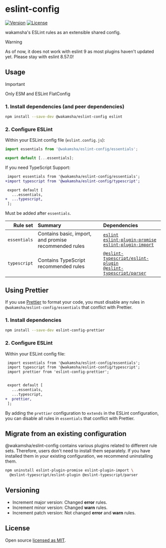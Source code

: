 # eslint-config

[![Version](https://img.shields.io/npm/v/@wakamsha/eslint-config.svg?style=flat-square)](https://www.npmjs.com/package/@wakamsha/eslint-config?activeTab=versions)
[![License](https://img.shields.io/github/license/wakamsha/eslint-config.svg?style=flat-square)](https://github.com/wakamsha/eslint-config/blob/main/LICENSE)

wakamsha's ESLint rules as an extensible shared config.

> [!WARNING]
> As of now, it does not work with eslint 9 as most plugins haven't updated yet. Please stay with eslint 8.57.0!

## Usage

> [!IMPORTANT]
> Only ESM and ESLint FlatConfig

### 1. Install dependencies (and peer dependencies)

```bash
npm install --save-dev @wakamsha/eslint-config eslint
```

### 2. Configure ESLint

Within your ESLint config file (`eslint.config.js`):

```js
import essentials from '@wakamsha/eslint-config/essentials';

export default [...essentials];
```

If you need TypeScript Support:

```diff
 import essentials from '@wakamsha/eslint-config/essentials';
+import typescript from '@wakamsha/eslint-config/typescript';

 export default [
   ...essentials,
+  ...typescript,
 ];
```

Must be added after `essentials`.

|     Rule set | Summary                                               | Dependencies                                                                                                                                                                                                                                       |
| -----------: | :---------------------------------------------------- | :------------------------------------------------------------------------------------------------------------------------------------------------------------------------------------------------------------------------------------------------- |
| `essentials` | Contains basic, import, and promise recommended rules | [`eslint`](https://eslint.org/) <br> [`eslint-plugin-promise`](https://github.com/eslint-community/eslint-plugin-promise) <br> [`eslint-plugin-import`](https://github.com/import-js/eslint-plugin-import)                                         |
| `typescript` | Contains TypeScript recommended rules                 | [`@eslint-typescript/eslint-plugin`](https://github.com/typescript-eslint/typescript-eslint/tree/main/packages/eslint-plugin) <br> [`@eslint-typescript/parser`](https://github.com/typescript-eslint/typescript-eslint/tree/main/packages/parser) |

## Using Prettier

If you use [Prettier](https://prettier.io/) to format your code, you must disable any rules in `@wakamsha/eslint-config/essentials` that conflict with Prettier.

### 1. Install dependencies

```bash
npm install --save-dev eslint-config-prettier
```

### 2. Configure ESLint

Within your ESLint config file:

```diff
 import essentials from '@wakamsha/eslint-config/essentials';
 import typescript from '@wakamsha/eslint-config/typescript';
 import prettier from 'eslint-config-prettier';


 export default [
   ...essentials,
   ...typescript,
+  prettier,
 ];
```

By adding the `prettier` configuration to `extends` in the ESLint configuration, you can disable all rules in `essentials` that conflict with Prettier.

## Migrate from an existing configuration

@wakamsha/eslint-config contains various plugins related to different rule sets. Therefore, users don't need to install them separately. If you have installed them in your existing configuration, we recommend uninstalling them.

```bash
npm uninstall eslint-plugin-promise eslint-plugin-import \
  @eslint-typescript/eslint-plugin @eslint-typescript/parser
```

## Versioning

- Increment major version: Changed **error** rules.
- Increment minor version: Changed **warn** rules.
- Increment patch version: Not changed **error** and **warn** rules.

## License

Open source [licensed as MIT](https://github.com/iamturns/eslint-config-airbnb-typescript/blob/master/LICENSE).
